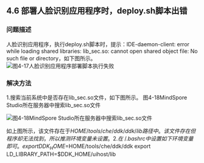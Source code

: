 ## 4.6 部署人脸识别应用程序时，deploy.sh脚本出错
### 问题描述
人脸识别应用程序，执行deploy.sh脚本时，提示：IDE-daemon-client: error while loading shared libraries: lib_sec.so: cannot open shared object file: No such file or directory，如下图所示。
![图4-17人脸识别应用程序部署脚本执行失败](https://gitee.com/Atlas200DK/FAQ/raw/master/part4/img/4-17.png)


### 解决方法
1.搜索当前系统中是否存在lib_sec.so文件，如下图所示。
图4-18MindSpore Studio所在服务器中搜索lib_sec.so文件

![图4-18MindSpore Studio所在服务器中搜索lib_sec.so文件](https://gitee.com/Atlas200DK/FAQ/raw/master/part4/img/4-18.png)

如上图所示，该文件存在于$HOME/tools/che/ddk/ddk/lib路径中。
该文件存在但程序却无法找到，所以推测环境变量未设置。
2.在~/.bashrc中设置如下环境变量即可。
export DDK_HOME=$HOME/tools/che/ddk/ddk
export LD_LIBRARY_PATH=$DDK_HOME/uihost/lib


